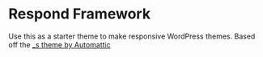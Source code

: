 <h1>Respond Framework</h1>
Use this as a starter theme to make responsive WordPress themes. Based off
the <a href="http://www.underscores.me">_s theme by Automattic</a>
